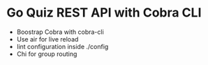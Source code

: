 # Go Quiz REST API with Cobra CLI

- Boostrap Cobra with cobra-cli
- Use air for live reload
- lint configuration inside ./config
- Chi for group routing
